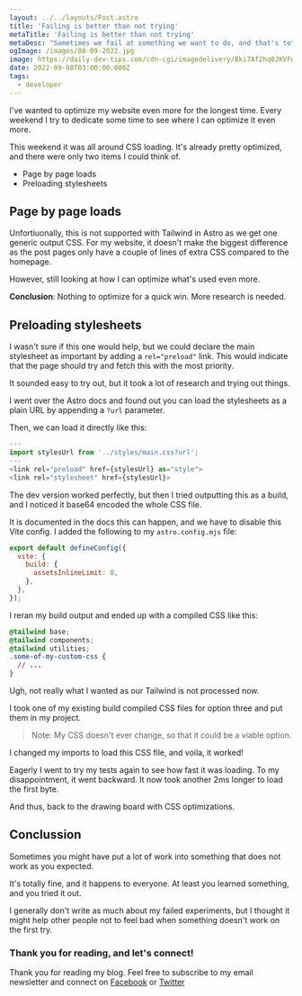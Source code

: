 ```yaml
---
layout: ../../layouts/Post.astro
title: 'Failing is better than not trying'
metaTitle: 'Failing is better than not trying'
metaDesc: "Sometimes we fail at something we want to do, and that's totally fine"
ogImage: /images/08-09-2022.jpg
image: https://daily-dev-tips.com/cdn-cgi/imagedelivery/Bki7Af2hq0JKVFw1XYYMQg/227a767a-0b06-4763-a2a0-6abf5c825700
date: 2022-09-08T03:00:00.000Z
tags:
  - developer
---
```


I've wanted to optimize my website even more for the longest time.
Every weekend I try to dedicate some time to see where I can optimize it even more.

This weekend it was all around CSS loading.
It's already pretty optimized, and there were only two items I could think of.

- Page by page loads
- Preloading stylesheets

## Page by page loads

Unfortiuonally, this is not supported with Tailwind in Astro as we get one generic output CSS.
For my website, it doesn't make the biggest difference as the post pages only have a couple of lines of extra CSS compared to the homepage.

However, still looking at how I can optimize what's used even more.

**Conclusion**: Nothing to optimize for a quick win. More research is needed.

## Preloading stylesheets

I wasn't sure if this one would help, but we could declare the main stylesheet as important by adding a `rel="preload"` link.
This would indicate that the page should try and fetch this with the most priority.

It sounded easy to try out, but it took a lot of research and trying out things.

I went over the Astro docs and found out you can load the stylesheets as a plain URL by appending a `?url` parameter.

Then, we can load it directly like this:

```js
---
import stylesUrl from '../styles/main.css?url';
---
<link rel="preload" href={stylesUrl} as="style">
<link rel="stylesheet" href={stylesUrl}>
```

The dev version worked perfectly, but then I tried outputting this as a build, and I noticed it base64 encoded the whole CSS file.

It is documented in the docs this can happen, and we have to disable this Vite config.
I added the following to my `astro.config.mjs` file:

```js
export default defineConfig({
  vite: {
    build: {
      assetsInlineLimit: 0,
    },
  },
});
```

I reran my build output and ended up with a compiled CSS like this:

```css
@tailwind base;
@tailwind components;
@tailwind utilities;
.some-of-my-custom-css {
  // ...
}
```

Ugh, not really what I wanted as our Tailwind is not processed now.

I took one of my existing build compiled CSS files for option three and put them in my project.

> Note: My CSS doesn't ever change, so that it could be a viable option.

I changed my imports to load this CSS file, and voila, it worked!

Eagerly I went to try my tests again to see how fast it was loading.
To my disappointment, it went backward. It now took another 2ms longer to load the first byte.

And thus, back to the drawing board with CSS optimizations.

## Conclussion

Sometimes you might have put a lot of work into something that does not work as you expected.

It's totally fine, and it happens to everyone.
At least you learned something, and you tried it out.

I generally don't write as much about my failed experiments, but I thought it might help other people not to feel bad when something doesn't work on the first try.

### Thank you for reading, and let's connect!

Thank you for reading my blog. Feel free to subscribe to my email newsletter and connect on [Facebook](https://www.facebook.com/DailyDevTipsBlog) or [Twitter](https://twitter.com/DailyDevTips1)
